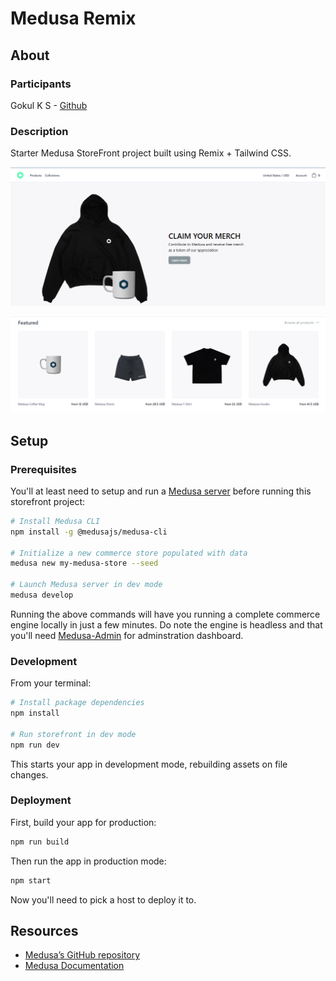 # Medusa Remix


## About

### Participants
Gokul K S - [Github](https://github.com/Gokul-Ks "@Gokul K S")

### Description

Starter Medusa StoreFront project built using Remix + Tailwind CSS.

![Medusa Hackathon 2022](screenshots/storefront.png)

![Medusa Hackathon 2022](screenshots/featured.png)

## Setup

### Prerequisites

You'll at least need to setup and run a [Medusa server](https://github.com/medusajs/medusa) before running this storefront project:

```sh
# Install Medusa CLI
npm install -g @medusajs/medusa-cli

# Initialize a new commerce store populated with data
medusa new my-medusa-store --seed

# Launch Medusa server in dev mode
medusa develop
```

Running the above commands will have you running a complete commerce engine locally in just a few minutes. Do note the engine is headless and that you'll need [Medusa-Admin](https://github.com/medusajs/admin) for adminstration dashboard.

### Development

From your terminal:

```sh
# Install package dependencies
npm install

# Run storefront in dev mode
npm run dev
```

This starts your app in development mode, rebuilding assets on file changes.

### Deployment

First, build your app for production:

```sh
npm run build
```

Then run the app in production mode:

```sh
npm start
```

Now you'll need to pick a host to deploy it to.




## Resources
- [Medusa’s GitHub repository](https://github.com/medusajs/medusa)
- [Medusa Documentation](https://docs.medusajs.com/)
